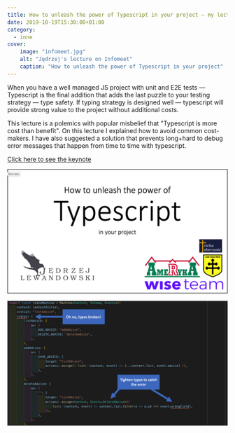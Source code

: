 ```yaml
---
title: How to unleash the power of Typescript in your project — my lecture on Infomeet Wrocław
date: 2019-10-19T15:30:00+01:00
category:
  - inne
cover:
    image: "infomeet.jpg"
    alt: "Jędrzej's lecture on Infomeet"
    caption: "How to unleash the power of Typescript in your project"
---
```



When you have a well managed JS project with unit and E2E tests — Typescript is the final addition that adds the last puzzle to your testing strategy — type safety. If typing strategy is designed well — typescript will provide strong value to the project without additional costs.
<!--more-->

This lecture is a polemics with popular misbelief that "Typescript is more cost than benefit". On this lecture I explained how to avoid common cost-makers. I have also suggested a solution that prevents long+hard to debug error messages that happen from time to time with typescript.

[Click here to see the keynote](/infomeet19-typescript-keynote-1.0.0.pdf)

[![Infomeet keynote](./title-slide.png)](/infomeet19-typescript-keynote-1.0.0.pdf)

![One of the slides on Typescript's misleading error messages](./slides.png)
